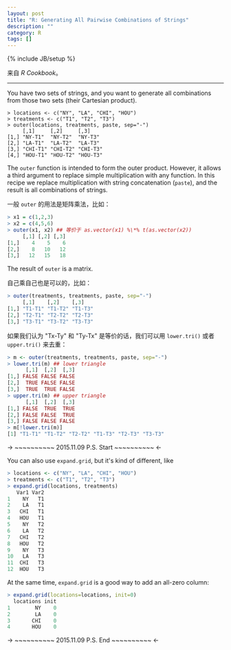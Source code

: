 ```yaml
---
layout: post
title: "R: Generating All Pairwise Combinations of Strings"
description: ""
category: R
tags: []
---
```

{% include JB/setup %}

来自 _R Cookbook_。

-----

You have two sets of strings, and you want to generate all combinations from those two sets (their Cartesian product).

	> locations <- c("NY", "LA", "CHI", "HOU")
	> treatments <- c("T1", "T2", "T3")
	> outer(locations, treatments, paste, sep="-")
	     [,1]     [,2]     [,3]    
	[1,] "NY-T1"  "NY-T2"  "NY-T3"
	[2,] "LA-T1"  "LA-T2"  "LA-T3"
	[3,] "CHI-T1" "CHI-T2" "CHI-T3"
	[4,] "HOU-T1" "HOU-T2" "HOU-T3"

The `outer` function is intended to form the outer product. However, it allows a third argument to replace simple multiplication with any function. In this recipe we replace multiplication with string concatenation (`paste`), and the result is all combinations of strings.

一般 `outer` 的用法是矩阵乘法，比如：

```r
> x1 = c(1,2,3)
> x2 = c(4,5,6)
> outer(x1, x2) ## 等价于 as.vector(x1) %\*% t(as.vector(x2))
	 [,1] [,2] [,3]
[1,]    4    5    6
[2,]    8   10   12
[3,]   12   15   18
```

The result of `outer` is a matrix.

自己乘自己也是可以的，比如：

```r
> outer(treatments, treatments, paste, sep="-")
	 [,1]    [,2]    [,3]   
[1,] "T1-T1" "T1-T2" "T1-T3"
[2,] "T2-T1" "T2-T2" "T2-T3"
[3,] "T3-T1" "T3-T2" "T3-T3"
```

如果我们认为 "Tx-Ty" 和 "Ty-Tx" 是等价的话，我们可以用 `lower.tri()` 或者 `upper.tri()` 来去重：

```r
> m <- outer(treatments, treatments, paste, sep="-")
> lower.tri(m) ## lower triangle
	  [,1]  [,2]  [,3]
[1,] FALSE FALSE FALSE
[2,]  TRUE FALSE FALSE
[3,]  TRUE  TRUE FALSE
> upper.tri(m) ## upper triangle
	  [,1]  [,2]  [,3]
[1,] FALSE  TRUE  TRUE
[2,] FALSE FALSE  TRUE
[3,] FALSE FALSE FALSE
> m[!lower.tri(m)]
[1] "T1-T1" "T1-T2" "T2-T2" "T1-T3" "T2-T3" "T3-T3"
```

-> ~~~~~~~~~~ 2015.11.09 P.S. Start ~~~~~~~~~~ <-

You can also use `expand.grid`, but it's kind of different, like

```r
> locations <- c("NY", "LA", "CHI", "HOU")
> treatments <- c("T1", "T2", "T3")
> expand.grid(locations, treatments)
   Var1 Var2
1    NY   T1
2    LA   T1
3   CHI   T1
4   HOU   T1
5    NY   T2
6    LA   T2
7   CHI   T2
8   HOU   T2
9    NY   T3
10   LA   T3
11  CHI   T3
12  HOU   T3
```

At the same time, `expand.grid` is a good way to add an all-zero column:

```r
> expand.grid(locations=locations, init=0)
  locations init
1        NY    0
2        LA    0
3       CHI    0
4       HOU    0
```

-> ~~~~~~~~~~ 2015.11.09 P.S. End ~~~~~~~~~~ <-
